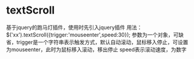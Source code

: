 # textScroll

基于jquery的跑马灯插件，使用时先引入jquery插件
用法：$('xx').textScroll({trigger:'mouseenter',speed:30});
参数为一个对象，可缺省，trigger是一个字符串表示触发方式，默认自动滚动，鼠标移入停止，可设置为mouseenter，此时为鼠标移入滚动，移出停止
speed表示滚动速度，为数字
